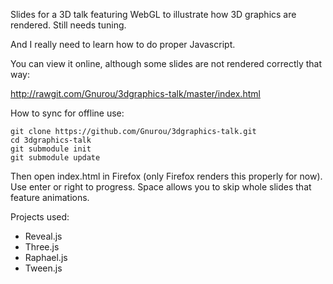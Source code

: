 Slides for a 3D talk featuring WebGL to illustrate how 3D graphics are rendered. Still needs tuning.

And I really need to learn how to do proper Javascript.

You can view it online, although some slides are not rendered correctly that way:

http://rawgit.com/Gnurou/3dgraphics-talk/master/index.html

How to sync for offline use:

    git clone https://github.com/Gnurou/3dgraphics-talk.git
    cd 3dgraphics-talk
    git submodule init
    git submodule update

Then open index.html in Firefox (only Firefox renders this properly for now). Use enter or right to progress. Space allows you to skip whole slides that feature animations.

Projects used:
* Reveal.js
* Three.js
* Raphael.js
* Tween.js
